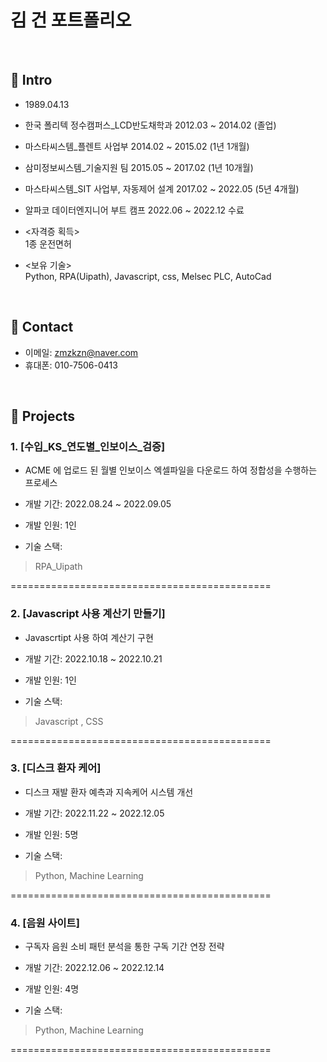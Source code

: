 # 김 건 포트폴리오
</br>

## :pushpin: Intro
- 1989.04.13
- 한국 폴리텍 정수캠퍼스_LCD반도채학과 2012.03 ~ 2014.02 (졸업)
- 마스타씨스템_플렌트 사업부  2014.02 ~ 2015.02 (1년 1개월)
- 삼미정보씨스템_기술지원 팀 2015.05 ~ 2017.02 (1년 10개월)
- 마스타씨스템_SIT 사업부, 자동제어 설계 2017.02 ~ 2022.05 (5년 4개월)
- 알파코 데이터엔지니어 부트 캠프 2022.06 ~ 2022.12 수료

- <자격증 획득>     
1종 운전면허
- <보유 기술>    
Python, RPA(Uipath), Javascript, css, Melsec PLC, AutoCad


</br>

## :pushpin: Contact
- 이메일: zmzkzn@naver.com
- 휴대폰: 010-7506-0413

</br>

## :pushpin: Projects
### 1. [수입_KS_연도별_인보이스_검증]
- ACME 에 업로드 된 월별 인보이스 엑셀파일을
다운로드 하여 정합성을 수행하는 프로세스 

- 개발 기간: 2022.08.24 ~ 2022.09.05
- 개발 인원: 1인
>  
- 기술 스택:  
>RPA_Uipath
>
=============================================
### 2. [Javascript 사용 계산기 만들기]
- Javascrtipt 사용 하여 계산기 구현 

- 개발 기간: 2022.10.18 ~ 2022.10.21  
- 개발 인원: 1인
>  
- 기술 스택:  
> Javascript , CSS
> 
=============================================
### 3. [디스크 환자 케어]
- 디스크 재발 환자 예측과 지속케어 시스템 개선 

- 개발 기간: 2022.11.22 ~ 2022.12.05  
- 개발 인원: 5명
>  
- 기술 스택:  
> Python, Machine Learning
>  
=============================================
### 4. [음원 사이트]
- 구독자 음원 소비 패턴 분석을 통한 구독 기간 연장 전략

- 개발 기간: 2022.12.06 ~ 2022.12.14  
- 개발 인원: 4명
>  
- 기술 스택:  
> Python, Machine Learning
>  
=============================================
